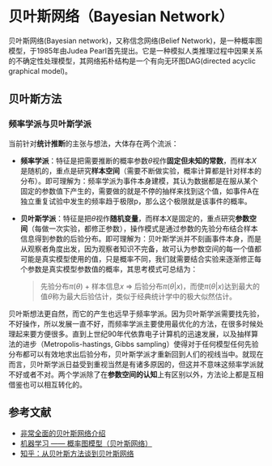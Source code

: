 # 贝叶斯网络（Bayesian Network）

贝叶斯网络(Bayesian network)，又称信念网络(Belief Network)，是一种概率图模型，于1985年由Judea Pearl首先提出。它是一种模拟人类推理过程中因果关系的不确定性处理模型，其网络拓朴结构是一个有向无环图DAG(directed acyclic graphical model)。

## 贝叶斯方法

### 频率学派与贝叶斯学派

当前针对**统计推断**的主张与想法，大体存在两个流派：

- **频率学派**：特征是把需要推断的概率参数$\theta$视作**固定但未知的常数**，而样本$X$是随机的，重点是研究**样本空间**（需要不断做实验，概率计算都是针对样本的分布）。即可理解为：频率学派为事件本身建模，其认为数据都是在服从某个固定的参数值下产生的，需要做的就是不停的抽样来找到这个值，如事件A在独立重复试验中发生的频率趋于极限p，那么这个极限就是该事件的概率。

- **贝叶斯学派**：特征是把$\theta$视作**随机变量**，而样本$X$是固定的，重点研究**参数空间**（每做一次实验，都修正参数），操作模式是通过参数的先验分布结合样本信息得到参数的后验分布。即可理解为：贝叶斯学派并不刻画事件本身，而是从观察者角度出发，因为观察者知识不完备，故可认为参数空间的每一个值都可能是真实模型使用的值，只是概率不同，我们就需要结合实验来逐渐修正每个参数是真实模型参数值的概率，其思考模式可总结为：

  > 先验分布$\pi(\theta)$ + 样本信息$x$ => 后验分布$\pi(\theta|x)$，而使$\pi(\theta|x)$达到最大的值$ \theta$称为最大后验估计，类似于经典统计学中的极大似然估计。

贝叶斯想法更自然，而它的产生也远早于频率学派。因为贝叶斯学派需要找先验，不好操作，所以发展一直不好，而频率学派主要使用最优化的方法，在很多时候处理起来要方便很多。直到上世纪90年代依靠电子计算机的迅速发展，以及抽样算法的进步（Metropolis-hastings, Gibbs sampling）使得对于任何模型任何先验分布都可以有效地求出后验分布，贝叶斯学派才重新回到人们的视线当中。就现在而言，贝叶斯学派日益受到重视当然是有诸多原因的，但这并不意味这频率学派就不好或者不对。两个学派除了在**参数空间的认知**上有区别以外，方法论上都是互相借鉴也可以相互转化的。

## 参考文献

- [非常全面的贝叶斯网络介绍](https://www.cnblogs.com/princessd8251/articles/7569541.html)
- [机器学习 —— 概率图模型（贝叶斯网络）](https://www.cnblogs.com/ironstark/p/5087081.html)
- [知乎：从贝叶斯方法谈到贝叶斯网络](https://zhuanlan.zhihu.com/p/41069540)